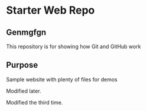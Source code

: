 # Starter Web Repo

## Genmgfgn

This repository is for showing how Git and GitHub work

## Purpose

Sample website with plenty of files for demos

Modified later.

Modified the third time.